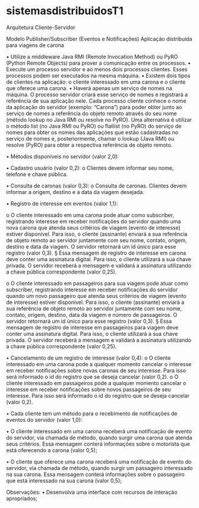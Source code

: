 # sistemasdistribuidosT1

Arquitetura Cliente-Servidor

Modelo Publisher/Subscriber (Eventos e Notificações)
Aplicação distribuída para viagens de carona

• Utilize a middleware Java RMI (Remote Invocation Method) ou PyRO (Python Remote Objects) para prover a comunicação entre os processos.
• Execute um processo servidor e ao menos dois processos clientes. Esses processos podem ser executados na mesma máquina.
• Existem dois tipos de clientes na aplicação: o cliente interessado em uma carona e o cliente que oferece uma carona.
• Haverá apenas um serviço de nomes na máquina. O processo servidor criará esse serviço de nomes e registrará a referência de sua aplicação
nele. Cada processo cliente conhece o nome da aplicação do servidor (exemplo: “Carona”) para poder obter junto ao serviço de nomes a
referência do objeto remoto através do seu nome (método lookup no Java RMI ou resolve no PyRO). Uma alternativa é utilizar o método list
(no Java RMI ou PyRO) ou flatlist (no PyRO) do serviço de nomes para obter os nomes das aplicações que estão cadastradas no serviço de
nomes e, posteriormente, chamar o lookup (Java RMI) ou resolve (PyRO) para obter a respectiva referência de objeto remoto.

• Métodos disponíveis no servidor (valor 2,0):

• Cadastro usuário (valor 0,2):
  o Clientes devem informar seu nome, telefone e chave pública.
  
• Consulta de caronas (valor 0,3):
  o Consulta de caronas. Clientes devem informar a origem, destino e a data da viagem desejada.
  
• Registro de interesse em eventos (valor 1,1):

  o O cliente interessado em uma carona pode atuar como   subscriber, registrando interesse em receber notificações do
  servidor quando uma nova carona que atenda seus critérios   de viagem (evento de interesse) estiver disponível. Para isso,
  o cliente (assinante) enviará a sua referência de objeto remoto   ao servidor juntamente com seu nome, contato, origem,
  destino e data da viagem. O servidor retornará um id único para esse registro (valor 0,3).
    § Essa mensagem de registro de interesse em carona   deve conter uma assinatura digital.
    Para isso, o cliente utilizará a sua chave privada. O servidor receberá a
    mensagem e validará a assinatura utilizando a chave  pública correspondente (valor 0,25).
    
  o O cliente interessado em passageiros para sua viagem pode atuar como subscriber, registrando interesse em receber
  notificações do servidor quando um novo passageiro que atenda seus critérios de viagem (evento de interesse) estiver
  disponível. Para isso, o cliente (assinante) enviará a sua referência de objeto remoto ao servidor juntamente com seu
  nome, contato, origem, destino, data da viagem e número de passageiros. O servidor retornará um id único para esse
  registro (valor 0,3).
    § Essa mensagem de registro de interesse em passageiros para viagem deve conter uma assinatura digital.
    Para isso, o cliente utilizará a sua chave privada.
    O servidor receberá a mensagem e validará a assinatura utilizando a chave pública correspondente (valor 0,25).

• Cancelamento de um registro de interesse (valor 0,4):
  o O cliente interessado em uma carona pode a qualquer momento cancelar o interesse em receber notificações sobre
  novas caronas de seu interesse. Para isso será informado o id do registro que se deseja cancelar (valor 0,2).
  o O cliente interessado em passageiros pode a qualquer momento cancelar o interesse em receber notificações sobre
  novos passageiros de seu interesse. Para isso será informado o id do registro que se deseja cancelar (valor 0,2).

• Cada cliente tem um método para o recebimento de notificações de eventos do servidor (valor 1,0):

• O cliente interessado em uma carona receberá uma notificação de evento do servidor, via chamada de método, quando surgir uma
carona que atenda seus critérios. Essa mensagem conterá informações sobre o motorista que está oferecendo a carona (valor 0,5);

• O cliente que oferece uma carona receberá uma notificação de evento do servidor, via chamada de método, quando surgir um
passageiro interessado na sua carona. Essa mensagem conterá informações sobre o passageiro que está interessado na sua carona (valor 0,5);

Observações:
• Desenvolva uma interface com recursos de interação apropriados;

